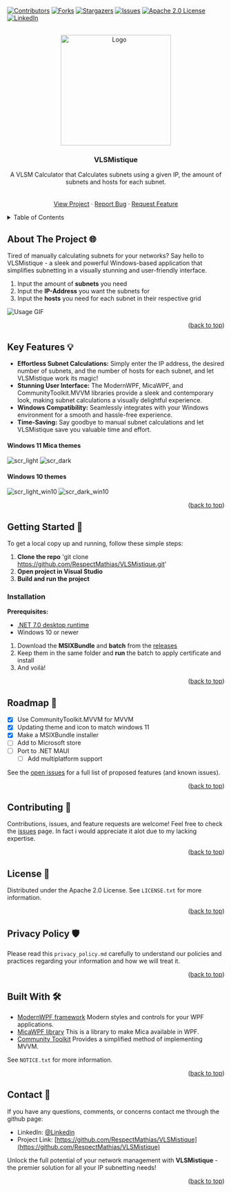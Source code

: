 <a name="readme-top"></a>

[![Contributors][contributors-shield]][contributors-url]
[![Forks][forks-shield]][forks-url]
[![Stargazers][stars-shield]][stars-url]
[![Issues][issues-shield]][issues-url]
[![Apache 2.0 License][license-shield]][license-url]
[![LinkedIn][linkedin-shield]][linkedin-url]



<!-- PROJECT LOGO -->
<br />
<div align="center">
  <a href="https://github.com/RespectMathias/VLSMistique">
    <img src="images/icon.svg" alt="Logo" width="256" height="256">
  </a>

<h3 align="center">VLSMistique</h3>

  <p align="center">
    A VLSM Calculator that Calculates subnets using a given IP, the amount of subnets and hosts for each subnet.
    <br />
    <br />
    <br />
    <a href="https://github.com/RespectMathias/VLSMistique">View Project</a>
    ·
    <a href="https://github.com/RespectMathias/VLSMistique/issues">Report Bug</a>
    ·
    <a href="https://github.com/RespectMathias/VLSMistique/issues">Request Feature</a>
  </p>
</div>



<!-- TABLE OF CONTENTS -->
<details>
  <summary>Table of Contents</summary>
  <ol>
    <li>
      <a href="#about-the-project">About The Project</a>
      <ul>
        <li><a href="#built-with">Built With</a></li>
      </ul>
    </li>
    <li>
      <a href="#getting-started">Getting Started</a>
      <ul>
        <li><a href="#prerequisites">Prerequisites</a></li>
        <li><a href="#installation">Installation</a></li>
      </ul>
    </li>
    <li><a href="#usage">Usage</a></li>
    <li><a href="#roadmap">Roadmap</a></li>
    <li><a href="#contributing">Contributing</a></li>
    <li><a href="#license">License</a></li>
    <li><a href="#contact">Contact</a></li>
    <li><a href="#acknowledgments">Acknowledgments</a></li>
  </ol>
</details>



<!-- ABOUT THE PROJECT -->
## About The Project 🌐

Tired of manually calculating subnets for your networks? Say hello to VLSMistique - a sleek and powerful Windows-based application that simplifies subnetting in a visually stunning and user-friendly interface.

1. Input the amount of **subnets** you need
2. Input the **IP-Address** you want the subnets for
3. Input the **hosts** you need for each subnet in their respective grid

![Usage GIF](images/usage.gif)

<p align="right">(<a href="#readme-top">back to top</a>)</p>



## Key Features 💡

* **Effortless Subnet Calculations:** Simply enter the IP address, the desired number of subnets, and the number of hosts for each subnet, and let VLSMistique work its magic!
* **Stunning User Interface:** The ModernWPF, MicaWPF, and CommunityToolkit.MVVM libraries provide a sleek and contemporary look, making subnet calculations a visually delightful experience.
* **Windows Compatibility:** Seamlessly integrates with your Windows environment for a smooth and hassle-free experience.
* **Time-Saving:** Say goodbye to manual subnet calculations and let VLSMistique save you valuable time and effort.

#### Windows 11 Mica themes
![scr_light](images/screenshot_light.png)
![scr_dark](images/screenshot_dark.png)

#### Windows 10 themes
![scr_light_win10](images/screenshot_light_win10.png)
![scr_dark_win10](images/screenshot_dark_win10.png)

<p align="right">(<a href="#readme-top">back to top</a>)</p>



<!-- GETTING STARTED -->
## Getting Started 🚀
To get a local copy up and running, follow these simple steps:
1. **Clone the repo** 'git clone https://github.com/RespectMathias/VLSMistique.git'
2. **Open project in Visual Studio**
3. **Build and run the project**

### Installation
**Prerequisites:**
* [.NET 7.0 desktop runtime](https://dotnet.microsoft.com/en-us/download/dotnet/7.0)
* Windows 10 or newer

1. Download the **MSIXBundle** and **batch** from the [releases](https://github.com/RespectMathias/VLSMistique/releases/)
2. Keep them in the same folder and **run** the batch to apply certificate and install
3. And voilà!

<p align="right">(<a href="#readme-top">back to top</a>)</p>



<!-- ROADMAP -->
## Roadmap 🚗

- [x] Use CommunityToolkit.MVVM for MVVM
- [x] Updating theme and icon to match windows 11
- [x] Make a MSIXBundle installer
- [ ] Add to Microsoft store
- [ ] Port to .NET MAUI
  - [ ] Add multiplatform support

See the [open issues](https://github.com/RespectMathias/VLSMistique/issues) for a full list of proposed features (and known issues).

<p align="right">(<a href="#readme-top">back to top</a>)</p>



<!-- CONTRIBUTING -->
## Contributing 🤝

Contributions, issues, and feature requests are welcome! Feel free to check the [issues](https://github.com/RespectMathias/VLSMistique/issues) page. In fact i would appreciate it alot due to my lacking expertise.

<p align="right">(<a href="#readme-top">back to top</a>)</p>



<!-- LICENSE -->
## License 📝

Distributed under the Apache 2.0 License. See `LICENSE.txt` for more information.

<p align="right">(<a href="#readme-top">back to top</a>)</p>


<!-- Privacy Policy -->
## Privacy Policy 🛡️

Please read this `privacy_policy.md` carefully to understand our policies and practices regarding your information and how we will treat it.

<p align="right">(<a href="#readme-top">back to top</a>)</p>



<!-- NOTICE -->
## Built With 🛠️

* [ModernWPF framework](https://github.com/Kinnara/ModernWpf)
Modern styles and controls for your WPF applications.
* [MicaWPF library](https://github.com/Simnico99/MicaWPF)
This is a library to make Mica available in WPF.
* [Community Toolkit](https://github.com/CommunityToolkit/WindowsCommunityToolkit)
Provides a simplified method of implementing MVVM.


See `NOTICE.txt` for more information.

<p align="right">(<a href="#readme-top">back to top</a>)</p>



<!-- CONTACT -->
## Contact 📧
If you have any questions, comments, or concerns contact me through the github page:

- LinkedIn: [@Linkedin](https://www.linkedin.com/in/mathias-lund-hansen-776800264/)
- Project Link: [https://github.com/RespectMathias/VLSMistique](https://github.com/RespectMathias/VLSMistique)

Unlock the full potential of your network management with **VLSMistique** - the premier solution for all your IP subnetting needs!

<p align="right">(<a href="#readme-top">back to top</a>)</p>



<!-- MARKDOWN LINKS & IMAGES -->
[contributors-shield]: https://img.shields.io/github/contributors/RespectMathias/VLSMistique.svg?style=for-the-badge
[contributors-url]: https://github.com/RespectMathias/VLSMistique/graphs/contributors
[forks-shield]: https://img.shields.io/github/forks/RespectMathias/VLSMistique.svg?style=for-the-badge
[forks-url]: https://github.com/RespectMathias/VLSMistique/network/members
[stars-shield]: https://img.shields.io/github/stars/RespectMathias/VLSMistique.svg?style=for-the-badge
[stars-url]: https://github.com/RespectMathias/VLSMistique/stargazers
[issues-shield]: https://img.shields.io/github/issues/RespectMathias/VLSMistique.svg?style=for-the-badge
[issues-url]: https://github.com/RespectMathias/VLSMistique/issues
[license-shield]: https://img.shields.io/github/license/RespectMathias/VLSMistique.svg?style=for-the-badge
[license-url]: https://github.com/RespectMathias/VLSMistique/blob/master/LICENSE.txt
[linkedin-shield]: https://img.shields.io/badge/-LinkedIn-black.svg?style=for-the-badge&logo=linkedin&colorB=555
[linkedin-url]: https://www.linkedin.com/in/mathias-lund-hansen-776800264/
